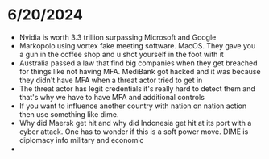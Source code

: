 # 6/20/2024

- Nvidia is worth 3.3 trillion surpassing Microsoft and Google
- Markopolo using vortex fake meeting software.  MacOS.  They gave you a gun in the coffee shop and u shot yourself in the foot with it
- Australia passed a law that find big companies when they get breached for things like not having MFA. MediBank got hacked and it was because they didn't have MFA when a threat actor tried to get in
- The threat actor has legit credentials it's really hard to detect them and that's why we have to have MFA and additional controls
- If you want to influence another country with nation on nation action then use something like dime.
- Why did Maersk get hit and why did Indonesia get hit at its port with a cyber attack. One has to wonder if this is a soft power move.  DIME is diplomacy info military and economic
-